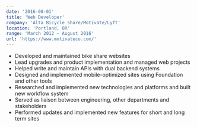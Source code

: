 ```yaml
---
date: '2016-08-01'
title: 'Web Developer'
company: 'Alta Bicycle Share/Motivate/Lyft'
location: 'Portland, OR'
range: 'March 2012 – August 2016'
url: 'https://www.motivateco.com/'
---
```


- Developed and maintained bike share websites
- Lead upgrades and product implementation and managed web projects
- Helped write and maintain APIs with dual backend systems
- Designed and implemented mobile-optimized sites using Foundation and other tools
- Researched and implemented new technologies and platforms and built new workflow system
- Served as liaison between engineering, other departments and stakeholders
- Performed updates and implemented new features for short and long term sites

